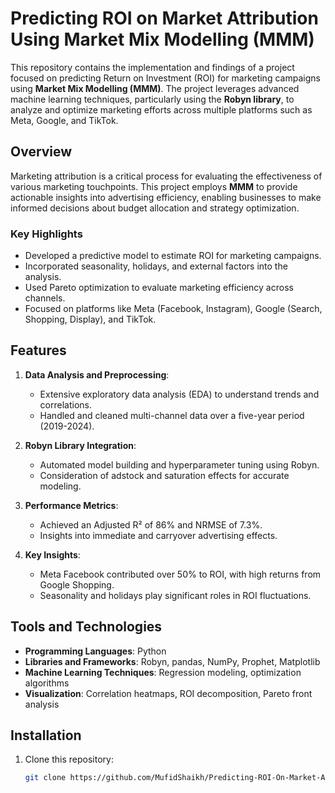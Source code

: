 # Predicting ROI on Market Attribution Using Market Mix Modelling (MMM)

This repository contains the implementation and findings of a project focused on predicting Return on Investment (ROI) for marketing campaigns using **Market Mix Modelling (MMM)**. The project leverages advanced machine learning techniques, particularly using the **Robyn library**, to analyze and optimize marketing efforts across multiple platforms such as Meta, Google, and TikTok.

## Overview

Marketing attribution is a critical process for evaluating the effectiveness of various marketing touchpoints. This project employs **MMM** to provide actionable insights into advertising efficiency, enabling businesses to make informed decisions about budget allocation and strategy optimization.

### Key Highlights
- Developed a predictive model to estimate ROI for marketing campaigns.
- Incorporated seasonality, holidays, and external factors into the analysis.
- Used Pareto optimization to evaluate marketing efficiency across channels.
- Focused on platforms like Meta (Facebook, Instagram), Google (Search, Shopping, Display), and TikTok.

## Features
1. **Data Analysis and Preprocessing**: 
   - Extensive exploratory data analysis (EDA) to understand trends and correlations.
   - Handled and cleaned multi-channel data over a five-year period (2019-2024).

2. **Robyn Library Integration**:
   - Automated model building and hyperparameter tuning using Robyn.
   - Consideration of adstock and saturation effects for accurate modeling.

3. **Performance Metrics**:
   - Achieved an Adjusted R² of 86% and NRMSE of 7.3%.
   - Insights into immediate and carryover advertising effects.

4. **Key Insights**:
   - Meta Facebook contributed over 50% to ROI, with high returns from Google Shopping.
   - Seasonality and holidays play significant roles in ROI fluctuations.

## Tools and Technologies
- **Programming Languages**: Python
- **Libraries and Frameworks**: Robyn, pandas, NumPy, Prophet, Matplotlib
- **Machine Learning Techniques**: Regression modeling, optimization algorithms
- **Visualization**: Correlation heatmaps, ROI decomposition, Pareto front analysis

## Installation

1. Clone this repository:
   ```bash
   git clone https://github.com/MufidShaikh/Predicting-ROI-On-Market-Attribution-Using-Market-Mix-Modelling-MMM.git
